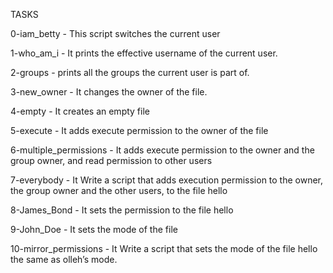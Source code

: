 TASKS

0-iam_betty - This script switches the current user

1-who_am_i - It prints the effective username of the current user.

2-groups - prints all the groups the current user is part of.

3-new_owner - It changes the owner of the file.

4-empty - It  creates an empty file 

5-execute - It adds execute permission to the owner of the file

6-multiple_permissions - It adds execute permission to the owner and the group owner, and read permission to other users

7-everybody - It Write a script that adds execution permission to the owner, the group owner and the other users, to the file hello

8-James_Bond - It sets the permission to the file hello

9-John_Doe - It sets the mode of the file 

10-mirror_permissions - It Write a script that sets the mode of the file hello the same as olleh’s mode.
